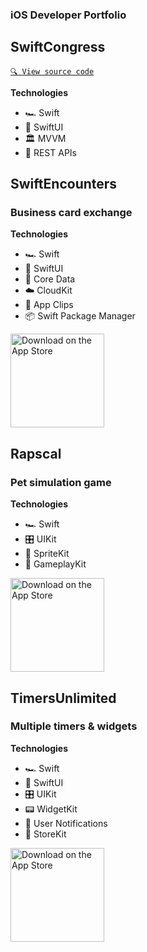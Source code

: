 ### iOS Developer Portfolio

## SwiftCongress
[`🔍 View source code`](https://github.com/coughski/SwiftCongress)

**Technologies**
- 🏎️ Swift
- 📐 SwiftUI
- 🏛️ MVVM
- 🔁 REST APIs

## SwiftEncounters
### Business card exchange

**Technologies**
- 🏎️ Swift
- 📐 SwiftUI
- 💾 Core Data
- ☁️ CloudKit
- 📎 App Clips
- 📦 Swift Package Manager

<!--[Available on the App Store](https://apps.apple.com/us/app/swiftencounters/id1635827235)-->
<a href="https://apps.apple.com/us/app/swiftencounters/id1635827235" target="_blank"><img width="150" alt="Download on the App Store" src="https://developer.apple.com/assets/elements/badges/download-on-the-app-store.svg"/></a>

## Rapscal
### Pet simulation game

**Technologies**
- 🏎️ Swift
- 🎛️ UIKit
- 👾 SpriteKit
- 🎲 GameplayKit

<!--[Available on the App Store](https://apps.apple.com/us/app/rapscal/id1599032411)-->
<a href="https://apps.apple.com/us/app/rapscal/id1599032411" target="_blank"><img width="150" alt="Download on the App Store" src="https://developer.apple.com/assets/elements/badges/download-on-the-app-store.svg"/></a>

## TimersUnlimited
### Multiple timers & widgets

**Technologies**
- 🏎️ Swift
- 📐 SwiftUI
- 🎛️ UIKit
- 📟 WidgetKit
- 🔔 User Notifications
- 🛒 StoreKit

<!--[Available on the App Store](https://apps.apple.com/us/app/timersunlimited/id1551693659)-->
<a href="https://apps.apple.com/us/app/rapscal/id1599032411" target="_blank"><img width="150" alt="Download on the App Store" src="https://developer.apple.com/assets/elements/badges/download-on-the-app-store.svg"/></a>
